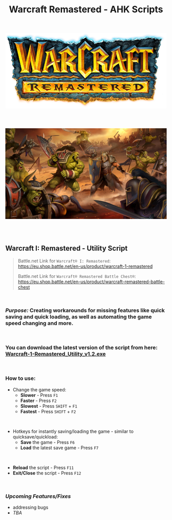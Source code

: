 <div align="center">
  <h1>Warcraft Remastered - AHK Scripts</h1>
</div>

<br>

<h6  align="center">

<a href="https://eu.shop.battle.net/en-us/product/warcraft-remastered-battle-chest">
  <img align="center"
    src="https://raw.githubusercontent.com/RomulusMirauta/Warcraft_Scripts/refs/heads/main/img/Warcraft-I-Remastered_Logo.png"
    alt="Logo" />
</a>

<br><br>

<a href="https://eu.shop.battle.net/en-us/product/warcraft-1-remastered">
  <img align="center"
    src="https://raw.githubusercontent.com/RomulusMirauta/Warcraft_Scripts/refs/heads/main/img/Warcraft-I-Remastered_SplashArt.jpg"
    alt="Splash_Art" />
</a>

</h6>

<br>


## Warcraft I: Remastered - Utility Script

> Battle.net Link for `Warcraft® I: Remastered`:<br>
> https://eu.shop.battle.net/en-us/product/warcraft-1-remastered<br>
>
> Battle.net Link for `Warcraft® Remastered Battle Chest®`:<br>
> https://eu.shop.battle.net/en-us/product/warcraft-remastered-battle-chest

<br>

### ***Purpose:*** Creating workarounds for missing features like quick saving and quick loading, as well as automating the game speed changing and more.

<br>

### You can download the latest version of the script from here: <br> [Warcraft-1-Remastered_Utility_v1.2.exe](https://raw.githubusercontent.com/RomulusMirauta/Warcraft_Scripts/main/compiled/v1.2/Warcraft-1-Remastered_Utility_v1.2.exe)

<br>

### How to use:
- Change the game speed:
  - **Slower** - Press `F1`
  - **Faster** - Press `F2`
  - **Slowest** - Press `SHIFT` + `F1`
  - **Fastest** - Press `SHIFT` + `F2`

<br>

- Hotkeys for instantly saving/loading the game - similar to quicksave/quickload:
  - **Save** the game - Press `F6`
  - **Load** the latest save game - Press `F7`<br>

<br>

- **Reload** the script - Press `F11` 
- **Exit/Close** the script - Press `F12` 

<br>

### ***Upcoming Features/Fixes***
- addressing bugs
- *TBA*
